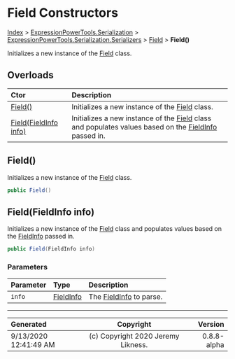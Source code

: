 ﻿# Field Constructors

[Index](../index.md) > [ExpressionPowerTools.Serialization](ExpressionPowerTools.Serialization.a.md) > [ExpressionPowerTools.Serialization.Serializers](ExpressionPowerTools.Serialization.Serializers.n.md) > [Field](ExpressionPowerTools.Serialization.Serializers.Field.cs.md) > **Field()**

Initializes a new instance of the [Field](ExpressionPowerTools.Serialization.Serializers.Field.cs.md) class.

## Overloads

| Ctor | Description |
| :-- | :-- |
| [Field()](#field) | Initializes a new instance of the [Field](ExpressionPowerTools.Serialization.Serializers.Field.cs.md) class. |
| [Field(FieldInfo info)](#fieldfieldinfo-info) | Initializes a new instance of the [Field](ExpressionPowerTools.Serialization.Serializers.Field.cs.md) class and            populates values based on the [FieldInfo](https://docs.microsoft.com/dotnet/api/system.reflection.fieldinfo) passed in. |

## Field()

Initializes a new instance of the [Field](ExpressionPowerTools.Serialization.Serializers.Field.cs.md) class.

```csharp
public Field()
```



## Field(FieldInfo info)

Initializes a new instance of the [Field](ExpressionPowerTools.Serialization.Serializers.Field.cs.md) class and
            populates values based on the [FieldInfo](https://docs.microsoft.com/dotnet/api/system.reflection.fieldinfo) passed in.

```csharp
public Field(FieldInfo info)
```

### Parameters

| Parameter | Type | Description |
| :-- | :-- | :-- |
| `info` | [FieldInfo](https://docs.microsoft.com/dotnet/api/system.reflection.fieldinfo) | The [FieldInfo](https://docs.microsoft.com/dotnet/api/system.reflection.fieldinfo) to parse. |



---

| Generated | Copyright | Version |
| :-- | :-: | --: |
| 9/13/2020 12:41:49 AM | (c) Copyright 2020 Jeremy Likness. | 0.8.8-alpha |
